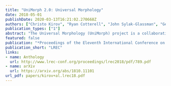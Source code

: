 ```yaml
---
title: "UniMorph 2.0: Universal Morphology"
date: 2018-05-01
publishDate: 2020-03-13T16:21:02.270668Z
authors: ["Christo Kirov", "Ryan Cotterell", "John Sylak-Glassman", "Géraldine Walther", "Ekaterina Vylomova", "Patrick Xia", "Manaal Faruqui", "Sabrina Mielke", "Arya McCarthy", "Sandra Kübler", "David Yarowsky", "Jason Eisner", "Mans Hulden"]
publication_types: ["1"]
abstract: "The Universal Morphology (UniMorph) project is a collaborative effort to improve how NLP handles complex morphology across the world’s languages. The project releases annotated morphological data using a universal tagset, the UniMorph schema. Each inflected form is associated with a lemma, which typically carries its underlying lexical meaning, and a bundle of morphological features from our schema. Additional supporting data and tools are also released on a per-language basis when available. UniMorph is based at the Center for Language and Speech Processing (CLSP) at Johns Hopkins University in Baltimore, Maryland. This paper details advances made to the collection, annotation, and dissemination of project resources since the initial UniMorph release described at LREC 2016."
featured: false
publication: "*Proceedings of the Eleventh International Conference on Language Resources and Evaluation*"
publication_short: "LREC"
links:
- name: Anthology
  url: http://www.lrec-conf.org/proceedings/lrec2018/pdf/789.pdf
- name: arXiv
  url: https://arxiv.org/abs/1810.11101
url_pdf: papers/kirov+al.lrec18.pdf
---
```


